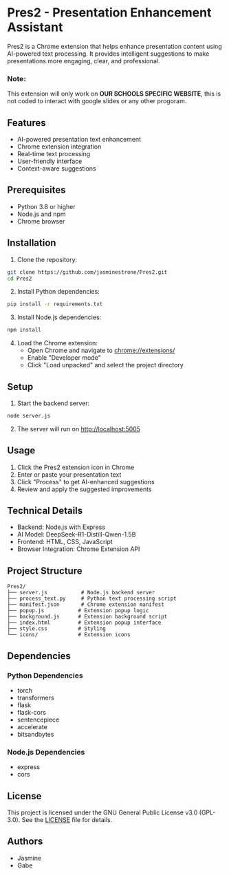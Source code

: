 # Pres2 - Presentation Enhancement Assistant

Pres2 is a Chrome extension that helps enhance presentation content using AI-powered text processing. It provides intelligent suggestions to make presentations more engaging, clear, and professional.

### **Note:**
This extension will only work on **OUR SCHOOLS SPECIFIC WEBSITE**, this is not coded to interact with google slides or any other progoram.

## Features

- AI-powered presentation text enhancement
- Chrome extension integration
- Real-time text processing
- User-friendly interface
- Context-aware suggestions

## Prerequisites

- Python 3.8 or higher
- Node.js and npm
- Chrome browser

## Installation

1. Clone the repository:
```bash
git clone https://github.com/jasminestrone/Pres2.git
cd Pres2
```

2. Install Python dependencies:
```bash
pip install -r requirements.txt
```

3. Install Node.js dependencies:
```bash
npm install
```

4. Load the Chrome extension:
   - Open Chrome and navigate to [chrome://extensions/](chrome://extensions/)
   - Enable "Developer mode"
   - Click "Load unpacked" and select the project directory

## Setup

1. Start the backend server:
```bash
node server.js
```

2. The server will run on [http://localhost:5005](http://localhost:5005)

## Usage

1. Click the Pres2 extension icon in Chrome
2. Enter or paste your presentation text
3. Click "Process" to get AI-enhanced suggestions
4. Review and apply the suggested improvements

## Technical Details

- Backend: Node.js with Express
- AI Model: DeepSeek-R1-Distill-Qwen-1.5B
- Frontend: HTML, CSS, JavaScript
- Browser Integration: Chrome Extension API

## Project Structure

```
Pres2/
├── server.js           # Node.js backend server
├── process_text.py     # Python text processing script
├── manifest.json       # Chrome extension manifest
├── popup.js           # Extension popup logic
├── background.js      # Extension background script
├── index.html         # Extension popup interface
├── style.css          # Styling
└── icons/             # Extension icons
```

## Dependencies

### Python Dependencies
- torch
- transformers
- flask
- flask-cors
- sentencepiece
- accelerate
- bitsandbytes

### Node.js Dependencies
- express
- cors

## License

This project is licensed under the GNU General Public License v3.0 (GPL-3.0).
See the [LICENSE](LICENSE) file for details.

## Authors

- Jasmine
- Gabe
